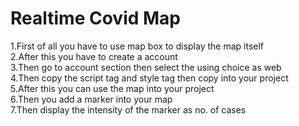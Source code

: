 # Realtime Covid Map<br>
1.First of all you have to use map box to display the map itself<br>
2.After this you have to create a account<br>
3.Then go to account section then select the using choice as web<br>
4.Then copy the script tag and style tag then copy into your project<br>
5.After this you can use the map into your project<br>
6.Then you add a marker into your map<br>
7.Then display the intensity of the marker as no. of cases<br>
